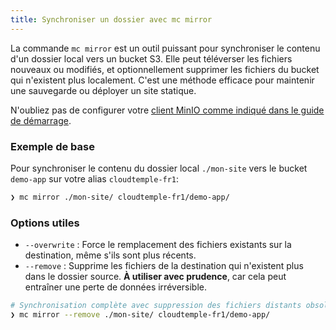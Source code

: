 ```yaml
---
title: Synchroniser un dossier avec mc mirror
---
```


La commande `mc mirror` est un outil puissant pour synchroniser le contenu d'un dossier local vers un bucket S3. Elle peut téléverser les fichiers nouveaux ou modifiés, et optionnellement supprimer les fichiers du bucket qui n'existent plus localement. C'est une méthode efficace pour maintenir une sauvegarde ou déployer un site statique.

N'oubliez pas de configurer votre [client MinIO comme indiqué dans le guide de démarrage](../quickstart.md#configurer-votre-client-minio-mc).

### Exemple de base

Pour synchroniser le contenu du dossier local `./mon-site` vers le bucket `demo-app` sur votre alias `cloudtemple-fr1`:

```bash
❯ mc mirror ./mon-site/ cloudtemple-fr1/demo-app/
```

### Options utiles

*   `--overwrite` : Force le remplacement des fichiers existants sur la destination, même s'ils sont plus récents.
*   `--remove` : Supprime les fichiers de la destination qui n'existent plus dans le dossier source. **À utiliser avec prudence**, car cela peut entraîner une perte de données irréversible.

```bash
# Synchronisation complète avec suppression des fichiers distants obsolètes
❯ mc mirror --remove ./mon-site/ cloudtemple-fr1/demo-app/
